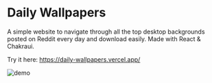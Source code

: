 # Daily Wallpapers

A simple website to navigate through all the top desktop backgrounds posted on Reddit every day and download easily.
Made with React & Chakraui.

Try it here: https://daily-wallpapers.vercel.app/

![demo](./public/demo.gif)
